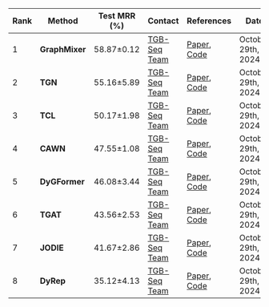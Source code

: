 |Rank|Method|Test MRR (%)|Contact|References|Date|
|--|--|--|--|--|--|
|1|**GraphMixer**|58.87±0.12|[TGB-Seq Team](yilu@ruc.edu.cn)|[Paper](https://openreview.net/forum?id=ayPPc0SyLv1), [Code](N/A)|October 29th, 2024|
|2|**TGN**|55.16±5.89|[TGB-Seq Team](yilu@ruc.edu.cn)|[Paper](https://arxiv.org/abs/2006.10637), [Code](N/A)|October 29th, 2024|
|3|**TCL**|50.17±1.98|[TGB-Seq Team](yilu@ruc.edu.cn)|[Paper](https://arxiv.org/abs/2105.07944), [Code](N/A)|October 29th, 2024|
|4|**CAWN**|47.55±1.08|[TGB-Seq Team](yilu@ruc.edu.cn)|[Paper](http://snap.stanford.edu/caw/), [Code](N/A)|October 29th, 2024|
|5|**DyGFormer**|46.08±3.44|[TGB-Seq Team](yilu@ruc.edu.cn)|[Paper](https://arxiv.org/abs/2303.13047), [Code](N/A)|October 29th, 2024|
|6|**TGAT**|43.56±2.53|[TGB-Seq Team](yilu@ruc.edu.cn)|[Paper](https://arxiv.org/pdf/2002.07962), [Code](N/A)|October 29th, 2024|
|7|**JODIE**|41.67±2.86|[TGB-Seq Team](yilu@ruc.edu.cn)|[Paper](https://snap.stanford.edu/jodie/), [Code](N/A)|October 29th, 2024|
|8|**DyRep**|35.12±4.13|[TGB-Seq Team](yilu@ruc.edu.cn)|[Paper](https://openreview.net/forum?id=HyePrhR5KX), [Code](N/A)|October 29th, 2024|
